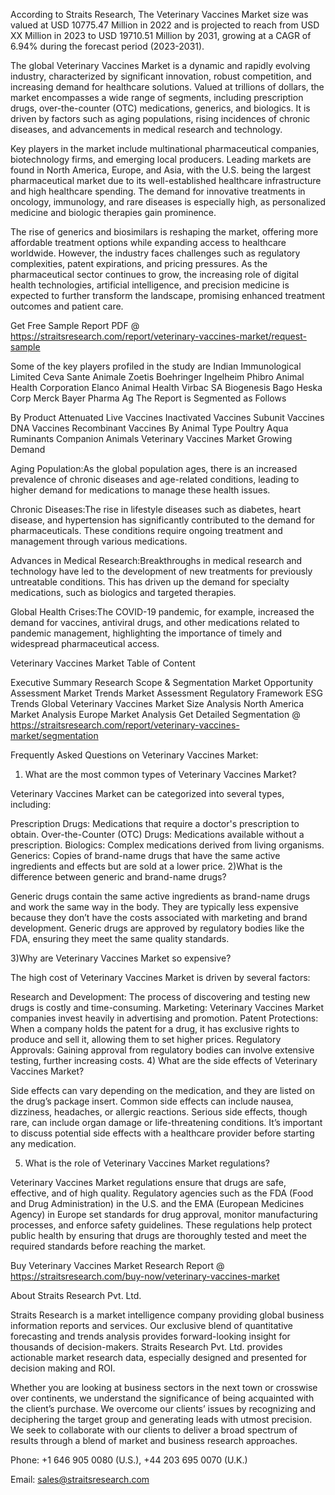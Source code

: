 According to Straits Research, The Veterinary Vaccines Market size was valued at USD 10775.47 Million in 2022 and is projected to reach from USD XX Million in 2023 to USD 19710.51 Million by 2031, growing at a CAGR of 6.94% during the forecast period (2023-2031).

The global Veterinary Vaccines Market is a dynamic and rapidly evolving industry, characterized by significant innovation, robust competition, and increasing demand for healthcare solutions. Valued at trillions of dollars, the market encompasses a wide range of segments, including prescription drugs, over-the-counter (OTC) medications, generics, and biologics. It is driven by factors such as aging populations, rising incidences of chronic diseases, and advancements in medical research and technology.

Key players in the market include multinational pharmaceutical companies, biotechnology firms, and emerging local producers. Leading markets are found in North America, Europe, and Asia, with the U.S. being the largest pharmaceutical market due to its well-established healthcare infrastructure and high healthcare spending. The demand for innovative treatments in oncology, immunology, and rare diseases is especially high, as personalized medicine and biologic therapies gain prominence.

The rise of generics and biosimilars is reshaping the market, offering more affordable treatment options while expanding access to healthcare worldwide. However, the industry faces challenges such as regulatory complexities, patent expirations, and pricing pressures. As the pharmaceutical sector continues to grow, the increasing role of digital health technologies, artificial intelligence, and precision medicine is expected to further transform the landscape, promising enhanced treatment outcomes and patient care.

Get Free Sample Report PDF @ https://straitsresearch.com/report/veterinary-vaccines-market/request-sample

Some of the key players profiled in the study are
Indian Immunological Limited
Ceva Sante Animale
Zoetis
Boehringer Ingelheim
Phibro Animal Health Corporation
Elanco Animal Health
Virbac SA
Biogenesis Bago
Heska Corp
Merck
Bayer Pharma Ag
The Report is Segmented as Follows

By Product
Attenuated Live Vaccines
Inactivated Vaccines
Subunit Vaccines
DNA Vaccines
Recombinant Vaccines
By Animal Type
Poultry
Aqua
Ruminants
Companion Animals
Veterinary Vaccines Market Growing Demand

Aging Population:As the global population ages, there is an increased prevalence of chronic diseases and age-related conditions, leading to higher demand for medications to manage these health issues.

Chronic Diseases:The rise in lifestyle diseases such as diabetes, heart disease, and hypertension has significantly contributed to the demand for pharmaceuticals. These conditions require ongoing treatment and management through various medications.

Advances in Medical Research:Breakthroughs in medical research and technology have led to the development of new treatments for previously untreatable conditions. This has driven up the demand for specialty medications, such as biologics and targeted therapies.

Global Health Crises:The COVID-19 pandemic, for example, increased the demand for vaccines, antiviral drugs, and other medications related to pandemic management, highlighting the importance of timely and widespread pharmaceutical access.

Veterinary Vaccines Market Table of Content

Executive Summary
Research Scope & Segmentation
Market Opportunity Assessment
Market Trends
Market Assessment
Regulatory Framework
ESG Trends
Global Veterinary Vaccines Market Size Analysis
North America Market Analysis
Europe Market Analysis
Get Detailed Segmentation @ https://straitsresearch.com/report/veterinary-vaccines-market/segmentation

Frequently Asked Questions on Veterinary Vaccines Market:

1) What are the most common types of Veterinary Vaccines Market?

Veterinary Vaccines Market can be categorized into several types, including:

Prescription Drugs: Medications that require a doctor's prescription to obtain.
Over-the-Counter (OTC) Drugs: Medications available without a prescription.
Biologics: Complex medications derived from living organisms.
Generics: Copies of brand-name drugs that have the same active ingredients and effects but are sold at a lower price.
2)What is the difference between generic and brand-name drugs?

Generic drugs contain the same active ingredients as brand-name drugs and work the same way in the body. They are typically less expensive because they don’t have the costs associated with marketing and brand development. Generic drugs are approved by regulatory bodies like the FDA, ensuring they meet the same quality standards.

3)Why are Veterinary Vaccines Market so expensive?

The high cost of Veterinary Vaccines Market is driven by several factors:

Research and Development: The process of discovering and testing new drugs is costly and time-consuming.
Marketing: Veterinary Vaccines Market companies invest heavily in advertising and promotion.
Patent Protections: When a company holds the patent for a drug, it has exclusive rights to produce and sell it, allowing them to set higher prices.
Regulatory Approvals: Gaining approval from regulatory bodies can involve extensive testing, further increasing costs.
4) What are the side effects of Veterinary Vaccines Market?

Side effects can vary depending on the medication, and they are listed on the drug’s package insert. Common side effects can include nausea, dizziness, headaches, or allergic reactions. Serious side effects, though rare, can include organ damage or life-threatening conditions. It’s important to discuss potential side effects with a healthcare provider before starting any medication.

5) What is the role of Veterinary Vaccines Market regulations?

Veterinary Vaccines Market regulations ensure that drugs are safe, effective, and of high quality. Regulatory agencies such as the FDA (Food and Drug Administration) in the U.S. and the EMA (European Medicines Agency) in Europe set standards for drug approval, monitor manufacturing processes, and enforce safety guidelines. These regulations help protect public health by ensuring that drugs are thoroughly tested and meet the required standards before reaching the market.

Buy Veterinary Vaccines Market Research Report @ https://straitsresearch.com/buy-now/veterinary-vaccines-market

About Straits Research Pvt. Ltd.

Straits Research is a market intelligence company providing global business information reports and services. Our exclusive blend of quantitative forecasting and trends analysis provides forward-looking insight for thousands of decision-makers. Straits Research Pvt. Ltd. provides actionable market research data, especially designed and presented for decision making and ROI.

Whether you are looking at business sectors in the next town or crosswise over continents, we understand the significance of being acquainted with the client’s purchase. We overcome our clients’ issues by recognizing and deciphering the target group and generating leads with utmost precision. We seek to collaborate with our clients to deliver a broad spectrum of results through a blend of market and business research approaches.

Phone: +1 646 905 0080 (U.S.), +44 203 695 0070 (U.K.)

Email: sales@straitsresearch.com
